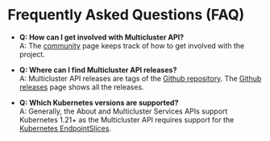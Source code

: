 # Frequently Asked Questions (FAQ)

*   **Q: How can I get involved with Multicluster API?<br>**
    A: The [community](/contributing/community) page keeps track of how to get
    involved with the project.

*  **Q: Where can I find Multicluster API releases?<br>**
   A: Multicluster API releases are tags of the [Github repository][1].
   The [Github releases][2] page shows all the releases.

* **Q: Which Kubernetes versions are supported?<br>**
  A: Generally, the About and Multicluster Services APIs support Kubernetes 1.21+ as the Multicluster API requires support for the [Kubernetes EndpointSlices][3].

[1]: https://github.com/kubernetes-sigs/mcs-api
[2]: https://github.com/kubernetes-sigs/mcs-api/releases
[3]: https://kubernetes.io/docs/concepts/services-networking/endpoint-slices/
